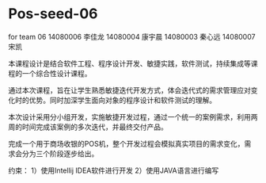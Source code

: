 # Pos-seed-06
for team 06
 14080006 李佳龙
 14080004 康宇晨
 14080003 秦心远
 14080007 宋凯
 
 
本课程设计是结合软件工程、程序设计开发、敏捷实践，软件测试，持续集成等课程的一个综合性设计课程。

通过本次课程，旨在让学生熟悉敏捷迭代开发方式，体会迭代式的需求管理应对变化时的优势。同时加深学生面向对象的程序设计和软件测试的理解。

本次设计采用分小组开发，实施敏捷开发过程，通过一个统一的案例需求，利用两周的时间完成该案例的多次迭代，并最终交付产品。

完成一个用于商场收银的POS机，整个开发过程会模拟真实项目的需求变化，需求会分为三个阶段逐步给出。

约束：
       1）使用Intellij IDEA软件进行开发
       2）使用JAVA语言进行编写

